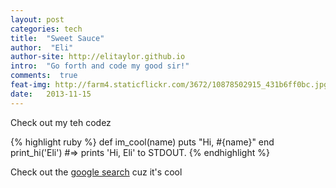 ```yaml
---
layout: post
categories: tech
title:  "Sweet Sauce"
author:  "Eli"
author-site: http://elitaylor.github.io
intro:  "Go forth and code my good sir!"
comments:  true
feat-img: http://farm4.staticflickr.com/3672/10878502915_431b6ff0bc.jpg
date:   2013-11-15
---
```


Check out my teh codez

{% highlight ruby %}
def im_cool(name)
  puts "Hi, #{name}"
end
print_hi('Eli')
#=> prints 'Hi, Eli' to STDOUT.
{% endhighlight %}

<!--more-->

Check out the [google search][google] cuz it's cool

[google]:    http://google.com
